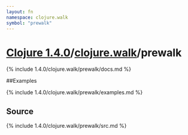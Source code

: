 ```yaml
---
layout: fn
namespace: clojure.walk
symbol: "prewalk"
---
```


# [Clojure 1.4.0](../../)/[clojure.walk](../)/prewalk

{% include 1.4.0/clojure.walk/prewalk/docs.md %}

##Examples

{% include 1.4.0/clojure.walk/prewalk/examples.md %}
## Source
{% include 1.4.0/clojure.walk/prewalk/src.md %}

